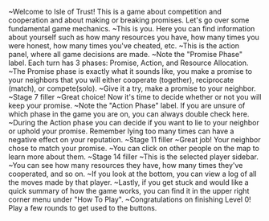 ~Welcome to Isle of Trust! This is a game about competition and cooperation and about making or breaking promises. Let's go over some fundamental game mechanics.
~This is you. Here you can find information about yourself such as how many resources you have, how many times you were honest, how many times you've cheated, etc.
~This is the action panel, where all game decisions are made.
~Note the "Promise Phase" label. Each turn has 3 phases: Promise, Action, and Resource Allocation.
~The Promise phase is exactly what it sounds like, you make a promise to your neighbors that you will either cooperate (together), reciprocate (match), or compete(solo).
~Give it a try, make a promise to your neighbor.
~Stage 7 filler
~Great choice! Now it's time to decide whether or not you will keep your promise.
~Note the "Action Phase" label. If you are unsure of which phase in the game you are on, you can always double check here.
~During the Action phase you can decide if you want to lie to your neighbor or uphold your promise. Remember lying too many times can have a negative effect on your reputation.
~Stage 11 filler
~Great job! Your neighbor chose to match your promise.
~You can click on other people on the map to learn more about them.
~Stage 14 filler
~This is the selected player sidebar.
~You can see how many resources they have, how many times they've cooperated, and so on.
~If you look at the bottom, you can view a log of all the moves made by that player.
~Lastly, if you get stuck and would like a quick summary of how the game works, you can find it in the upper right corner menu under "How To Play".
~Congratulations on finishing Level 0! Play a few rounds to get used to the buttons.
